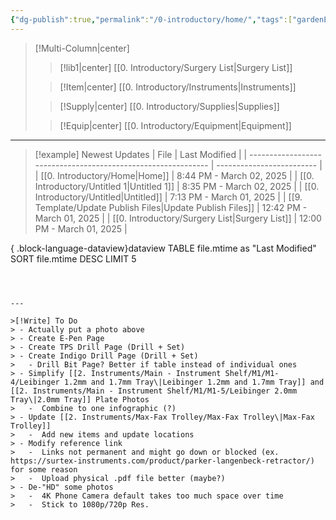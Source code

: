 ```yaml
---
{"dg-publish":true,"permalink":"/0-introductory/home/","tags":["gardenEntry"]}
---
```




>[!Multi-Column|center]
>>[!lib1|center] [[0.  Introductory/Surgery List\|Surgery List]]
>
>>[!Item|center] [[0.  Introductory/Instruments\|Instruments]]
>
>>[!Supply|center] [[0.  Introductory/Supplies\|Supplies]]
>
>>[!Equip|center] [[0.  Introductory/Equipment\|Equipment]]


---

>[!example] Newest Updates
> | File                                                          | Last Modified             |
> | ------------------------------------------------------------- | ------------------------- |
> | [[0.  Introductory/Home\|Home]]                            | 8:44 PM - March 02, 2025  |
> | [[0.  Introductory/Untitled 1\|Untitled 1]]                | 8:35 PM - March 02, 2025  |
> | [[0.  Introductory/Untitled\|Untitled]]                    | 7:13 PM - March 01, 2025  |
> | [[9. Template/Update Publish Files\|Update Publish Files]] | 12:42 PM - March 01, 2025 |
> | [[0.  Introductory/Surgery List\|Surgery List]]            | 12:00 PM - March 01, 2025 |
> 
{ .block-language-dataview}dataview
TABLE file.mtime as "Last Modified"
SORT file.mtime DESC
LIMIT 5
```



---

>[!Write] To Do
> - Actually put a photo above
> - Create E-Pen Page
> - Create TPS Drill Page (Drill + Set)
> - Create Indigo Drill Page (Drill + Set)
> 	- Drill Bit Page? Better if table instead of individual ones
> - Simplify [[2. Instruments/Main - Instrument Shelf/M1/M1-4/Leibinger 1.2mm and 1.7mm Tray\|Leibinger 1.2mm and 1.7mm Tray]] and [[2. Instruments/Main - Instrument Shelf/M1/M1-5/Leibinger 2.0mm Tray\|2.0mm Tray]] Plate Photos
> 	-  Combine to one infographic (?)
> - Update [[2. Instruments/Max-Fax Trolley/Max-Fax Trolley\|Max-Fax Trolley]]
> 	-  Add new items and update locations
> - Modify reference link
> 	-  Links not permanent and might go down or blocked (ex. https://surtex-instruments.com/product/parker-langenbeck-retractor/) for some reason
> 	-  Upload physical .pdf file better (maybe?)
> - De-"HD" some photos
> 	-  4K Phone Camera default takes too much space over time
> 	-  Stick to 1080p/720p Res.











